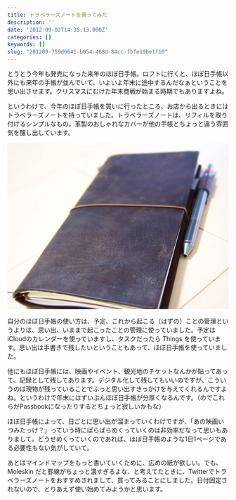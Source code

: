 ```yaml
---
title: トラベラーズノートを買ってみた
description: ''
date: '2012-09-02T14:35:13.000Z'
categories: []
keywords: []
slug: "201209-759d6641-b054-468d-84cc-fbfe19be1f10"
---
```

とうとう今年も発売になった来年のほぼ日手帳。ロフトに行くと、ほぼ日手帳以外にも来年の手帳が並んでいて、いよいよ年末に途中するんだなぁということを思い出させます。クリスマスにむけた年末商戦が始まる時期でもありますよね。  
  
というわけで、今年のほぼ日手帳を買いに行ったところ、お店から出るときにはトラベラーズノートを持っていました。トラベラーズノートは、リフィルを取り付けるシンプルなもの。革製のおしゃれなカバーが他の手帳とちょっと違う雰囲気を醸し出しています。

![](0__7uZ2gYYml9LStBcZ.jpg)

自分のほぼ日手帳の使い方は、予定、これから起こる（はずの）ことの管理というよりは、思い出、いままで起こったことの管理に使っていました。予定はiCloudのカレンダーを使っていますし、タスクだったら Things を使っています。思い出は手書きで残したいということもあって、ほぼ日手帳を使っていました。

他にもほぼ日手帳には、映画やイベント、観光地のチケットなんかが貼ってあって、記録として残してあります。デジタル化して残してもいいのですが、こういうのは現物が残っていることでふっと思い出すきっかけを与えてくれるんですよね。というわけで年末にはずいぶんほぼ日手帳が分厚くなるんです。（のでこれらがPassbookになったりするとちょっと寂しいかもな）

ほぼ日手帳によって、日ごとに思い出が溜まっていくわけですが、「あの映画いつみたっけ？」っていう時にぱらぱらめくっていくのは非効率だなって思いもありまして。どうせめくっていくのであれば、ほぼ日手帳のような1日1ページである必要性もない気がしていて。

あとはマインドマップをもっと書いていくために、広めの紙が欲しい。でも、Moleskin だと罫線がちょっと濃すぎるよな、と考えてたときに、Twitterでトラベラーズノートをおすすめされまして、買ってみることにしました。日付固定されないので、とりあえず使い始めてみようかと思います。